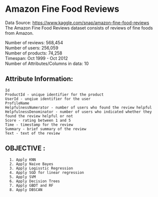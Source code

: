 # Amazon Fine Food Reviews

Data Source: https://www.kaggle.com/snap/amazon-fine-food-reviews<br>
The Amazon Fine Food Reviews dataset consists of reviews of fine foods from Amazon.

Number of reviews: 568,454<br>
Number of users: 256,059<br>
Number of products: 74,258<br>
Timespan: Oct 1999 - Oct 2012<br>
Number of Attributes/Columns in data: 10<br>

## Attribute Information:

    Id
    ProductId - unique identifier for the product
    UserId - unqiue identifier for the user
    ProfileName
    HelpfulnessNumerator - number of users who found the review helpful
    HelpfulnessDenominator - number of users who indicated whether they found the review helpful or not
    Score - rating between 1 and 5
    Time - timestamp for the review
    Summary - brief summary of the review
    Text - text of the review
    
## OBJECTIVE : 
      1. Apply KNN 
      2. Apply Naive Bayes
      3. Apply Logisstic Regression
      4. Apply SGD for linear regression
      5. Apply SVM
      6. Apply Decision Trees
      7. Apply GBDT and RF
      8. Apply DBSCAN
